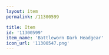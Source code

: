 ```yaml
---
layout: item
permalink: /11300599

title: Item
id: '11300599'
item_name: 'Battleworn Dark Headgear'
icon_url: '11300547.png'
---
```

